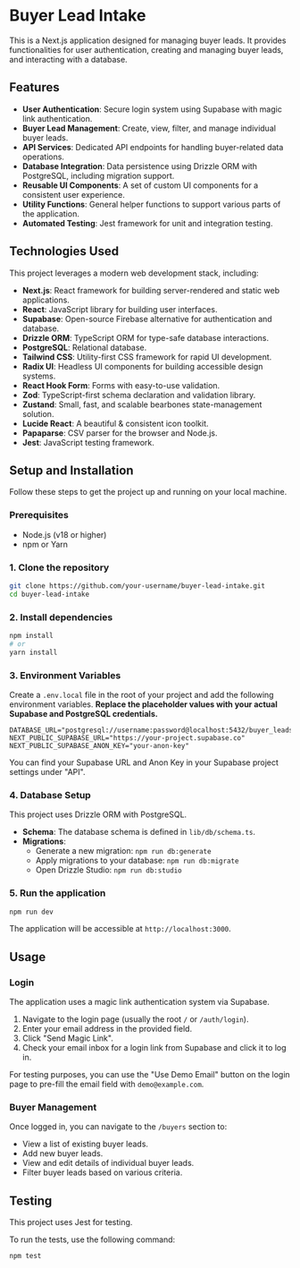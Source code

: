 # Buyer Lead Intake

This is a Next.js application designed for managing buyer leads. It provides functionalities for user authentication, creating and managing buyer leads, and interacting with a database.

## Features

*   **User Authentication**: Secure login system using Supabase with magic link authentication.
*   **Buyer Lead Management**: Create, view, filter, and manage individual buyer leads.
*   **API Services**: Dedicated API endpoints for handling buyer-related data operations.
*   **Database Integration**: Data persistence using Drizzle ORM with PostgreSQL, including migration support.
*   **Reusable UI Components**: A set of custom UI components for a consistent user experience.
*   **Utility Functions**: General helper functions to support various parts of the application.
*   **Automated Testing**: Jest framework for unit and integration testing.

## Technologies Used

This project leverages a modern web development stack, including:

*   **Next.js**: React framework for building server-rendered and static web applications.
*   **React**: JavaScript library for building user interfaces.
*   **Supabase**: Open-source Firebase alternative for authentication and database.
*   **Drizzle ORM**: TypeScript ORM for type-safe database interactions.
*   **PostgreSQL**: Relational database.
*   **Tailwind CSS**: Utility-first CSS framework for rapid UI development.
*   **Radix UI**: Headless UI components for building accessible design systems.
*   **React Hook Form**: Forms with easy-to-use validation.
*   **Zod**: TypeScript-first schema declaration and validation library.
*   **Zustand**: Small, fast, and scalable bearbones state-management solution.
*   **Lucide React**: A beautiful & consistent icon toolkit.
*   **Papaparse**: CSV parser for the browser and Node.js.
*   **Jest**: JavaScript testing framework.

## Setup and Installation

Follow these steps to get the project up and running on your local machine.

### Prerequisites

*   Node.js (v18 or higher)
*   npm or Yarn

### 1. Clone the repository

```bash
git clone https://github.com/your-username/buyer-lead-intake.git
cd buyer-lead-intake
```

### 2. Install dependencies

```bash
npm install
# or
yarn install
```

### 3. Environment Variables

Create a `.env.local` file in the root of your project and add the following environment variables. **Replace the placeholder values with your actual Supabase and PostgreSQL credentials.**

```
DATABASE_URL="postgresql://username:password@localhost:5432/buyer_leads"
NEXT_PUBLIC_SUPABASE_URL="https://your-project.supabase.co"
NEXT_PUBLIC_SUPABASE_ANON_KEY="your-anon-key"
```

You can find your Supabase URL and Anon Key in your Supabase project settings under "API".

### 4. Database Setup

This project uses Drizzle ORM with PostgreSQL.

*   **Schema**: The database schema is defined in `lib/db/schema.ts`.
*   **Migrations**:
    *   Generate a new migration: `npm run db:generate`
    *   Apply migrations to your database: `npm run db:migrate`
    *   Open Drizzle Studio: `npm run db:studio`

### 5. Run the application

```bash
npm run dev
```

The application will be accessible at `http://localhost:3000`.

## Usage

### Login

The application uses a magic link authentication system via Supabase.

1.  Navigate to the login page (usually the root `/` or `/auth/login`).
2.  Enter your email address in the provided field.
3.  Click "Send Magic Link".
4.  Check your email inbox for a login link from Supabase and click it to log in.

For testing purposes, you can use the "Use Demo Email" button on the login page to pre-fill the email field with `demo@example.com`.

### Buyer Management

Once logged in, you can navigate to the `/buyers` section to:

*   View a list of existing buyer leads.
*   Add new buyer leads.
*   View and edit details of individual buyer leads.
*   Filter buyer leads based on various criteria.

## Testing

This project uses Jest for testing.

To run the tests, use the following command:

```bash
npm test
```
